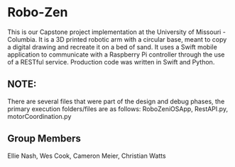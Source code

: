 # Robo-Zen
This is our Capstone project implementation at the University of Missouri - Columbia. It is a 3D printed robotic arm with a circular base, meant to copy a digital drawing and recreate it on a bed of sand. It uses a Swift mobile application to communicate with a Raspberry Pi controller through the use of a RESTful service. Production code was written in Swift and Python.

## NOTE: 
There are several files that were part of the design and debug phases, the primary execution folders/files are as follows: RoboZeniOSApp, RestAPI.py, motorCoordination.py

## Group Members
Ellie Nash, Wes Cook, Cameron Meier, Christian Watts

